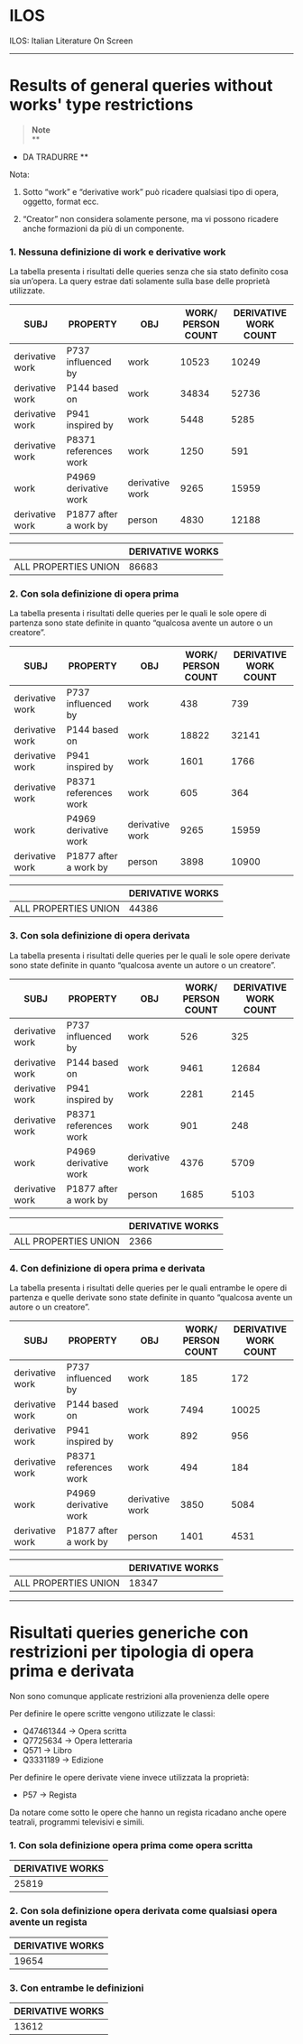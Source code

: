 # ILOS
ILOS: Italian Literature On Screen
____

# Results of general queries without works' type restrictions

>**Note**<br>
>**
- DA TRADURRE
**

<aside>
Nota:

1. Sotto “work” e “derivative work” può ricadere qualsiasi tipo di opera, oggetto, format ecc.

2. “Creator” non considera solamente persone, ma vi possono ricadere anche formazioni da più di un componente.

</aside>

### 1. Nessuna definizione di work e derivative work

La tabella presenta i risultati delle queries senza che sia stato definito cosa sia un’opera. La query estrae dati solamente sulla base delle proprietà utilizzate.

| SUBJ | PROPERTY | OBJ | WORK/ PERSON COUNT | DERIVATIVE WORK COUNT |
| --- | --- | --- | --- | --- |
| derivative work | P737 influenced by | work | 10523 | 10249 |
| derivative work | P144 based on | work | 34834 | 52736 |
| derivative work | P941 inspired by | work | 5448 | 5285 |
| derivative work | P8371 references work | work | 1250 | 591 |
| work | P4969 derivative work | derivative work | 9265 | 15959 |
| derivative work | P1877 after a work by | person | 4830 | 12188 |

|  | DERIVATIVE WORKS |
| --- | --- |
| ALL PROPERTIES UNION | 86683 |

### 2. Con sola definizione di opera prima

La tabella presenta i risultati delle queries per le quali le sole opere di partenza sono state definite in quanto “qualcosa avente un autore o un creatore”.

| SUBJ | PROPERTY | OBJ | WORK/ PERSON COUNT | DERIVATIVE WORK COUNT |
| --- | --- | --- | --- | --- |
| derivative work | P737 influenced by | work | 438 | 739 |
| derivative work | P144 based on | work | 18822 | 32141 |
| derivative work | P941 inspired by | work | 1601 | 1766 |
| derivative work | P8371 references work | work | 605 | 364 |
| work | P4969 derivative work | derivative work | 9265 | 15959 |
| derivative work | P1877 after a work by | person | 3898 | 10900 |

|  | DERIVATIVE WORKS |
| --- | --- |
| ALL PROPERTIES UNION | 44386 |

### 3. Con sola definizione di opera derivata

La tabella presenta i risultati delle queries per le quali le sole opere derivate sono state definite in quanto “qualcosa avente un autore o un creatore”.

| SUBJ | PROPERTY | OBJ | WORK/ PERSON COUNT | DERIVATIVE WORK COUNT |
| --- | --- | --- | --- | --- |
| derivative work | P737 influenced by | work | 526 | 325 |
| derivative work | P144 based on | work | 9461 | 12684 |
| derivative work | P941 inspired by | work | 2281 | 2145 |
| derivative work | P8371 references work | work | 901 | 248 |
| work | P4969 derivative work | derivative work | 4376 | 5709 |
| derivative work | P1877 after a work by | person | 1685 | 5103 |

|  | DERIVATIVE WORKS |
| --- | --- |
| ALL PROPERTIES UNION | 2366 |

### 4. Con definizione di opera prima e derivata

La tabella presenta i risultati delle queries per le quali entrambe le opere di partenza e quelle derivate sono state definite in quanto “qualcosa avente un autore o un creatore”.

| SUBJ | PROPERTY | OBJ | WORK/ PERSON COUNT | DERIVATIVE WORK COUNT |
| --- | --- | --- | --- | --- |
| derivative work | P737 influenced by | work | 185 | 172 |
| derivative work | P144 based on | work | 7494 | 10025 |
| derivative work | P941 inspired by | work | 892 | 956 |
| derivative work | P8371 references work | work | 494 | 184 |
| work | P4969 derivative work | derivative work | 3850 | 5084 |
| derivative work | P1877 after a work by | person | 1401 | 4531 |

|  | DERIVATIVE WORKS |
| --- | --- |
| ALL PROPERTIES UNION | 18347 |

---

# Risultati queries generiche con restrizioni per tipologia di opera prima e derivata

Non sono comunque applicate restrizioni alla provenienza delle opere

Per definire le opere scritte vengono utilizzate le classi:

- Q47461344 → Opera scritta
- Q7725634 → Opera letteraria
- Q571 → Libro
- Q3331189 → Edizione

Per definire le opere derivate viene invece utilizzata la proprietà:

- P57 → Regista

Da notare come sotto le opere che hanno un regista ricadano anche opere teatrali, programmi televisivi e simili.

### 1. Con sola definizione opera prima come opera scritta

| DERIVATIVE WORKS |
| --- |
| 25819 |

### 2. Con sola definizione opera derivata come qualsiasi opera avente un regista

| DERIVATIVE WORKS |
| --- |
| 19654 |

### 3. Con entrambe le definizioni

| DERIVATIVE WORKS |
| --- |
| 13612 |

